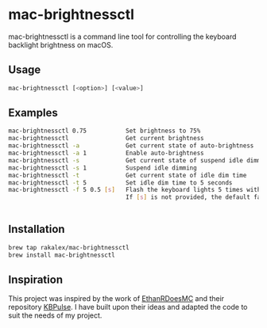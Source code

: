 # mac-brightnessctl
mac-brightnessctl is a command line tool for controlling the keyboard backlight brightness on macOS.
## Usage
```bash
mac-brightnessctl [<option>] [<value>]
```
## Examples
```bash
mac-brightnessctl 0.75           Set brightness to 75%
mac-brightnessctl                Get current brightness
mac-brightnessctl -a             Get current state of auto-brightness
mac-brightnessctl -a 1           Enable auto-brightness
mac-brightnessctl -s             Get current state of suspend idle dimming
mac-brightnessctl -s 1           Suspend idle dimming
mac-brightnessctl -t             Get current state of idle dim time
mac-brightnessctl -t 5           Set idle dim time to 5 seconds
mac-brightnessctl -f 5 0.5 [s]   Flash the keyboard lights 5 times with an interval of 0.5 seconds and optional fade speed [s].
                                 If [s] is not provided, the default fade speed is 500 milliseconds.
                                 
```
## Installation
```bash
brew tap rakalex/mac-brightnessctl
brew install mac-brightnessctl
```

## Inspiration

This project was inspired by the work of [EthanRDoesMC](https://github.com/EthanRDoesMC) and their repository [KBPulse](https://github.com/EthanRDoesMC/KBPulse). I have built upon their ideas and adapted the code to suit the needs of my project.
